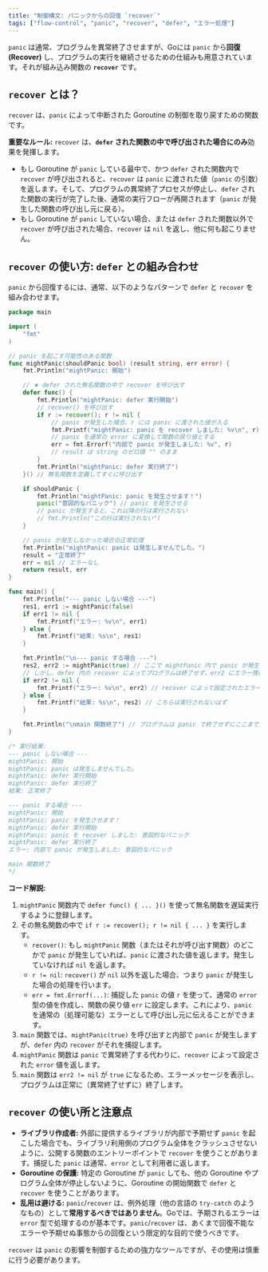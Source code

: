 ```yaml
---
title: "制御構文: パニックからの回復 `recover`"
tags: ["flow-control", "panic", "recover", "defer", "エラー処理"]
---
```


`panic` は通常、プログラムを異常終了させますが、Goには `panic` から**回復 (Recover)** し、プログラムの実行を継続させるための仕組みも用意されています。それが組み込み関数の **`recover`** です。

## `recover` とは？

`recover` は、`panic` によって中断された Goroutine の制御を取り戻すための関数です。

**重要なルール:** `recover` は、**`defer` された関数の中で呼び出された場合にのみ**効果を発揮します。

*   もし Goroutine が `panic` している最中で、かつ `defer` された関数内で `recover` が呼び出されると、`recover` は `panic` に渡された値（`panic` の引数）を返します。そして、プログラムの異常終了プロセスが停止し、`defer` された関数の実行が完了した後、通常の実行フローが再開されます（`panic` が発生した関数の呼び出し元に戻る）。
*   もし Goroutine が `panic` していない場合、または `defer` された関数以外で `recover` が呼び出された場合、`recover` は `nil` を返し、他に何も起こりません。

## `recover` の使い方: `defer` との組み合わせ

`panic` から回復するには、通常、以下のようなパターンで `defer` と `recover` を組み合わせます。

```go title="recover を使った panic からの回復"
package main

import (
	"fmt"
)

// panic を起こす可能性のある関数
func mightPanic(shouldPanic bool) (result string, err error) {
	fmt.Println("mightPanic: 開始")

	// ★ defer された無名関数の中で recover を呼び出す
	defer func() {
		fmt.Println("mightPanic: defer 実行開始")
		// recover() を呼び出す
		if r := recover(); r != nil {
			// panic が発生した場合、r には panic に渡された値が入る
			fmt.Printf("mightPanic: panic を recover しました: %v\n", r)
			// panic を通常の error に変換して関数の戻り値とする
			err = fmt.Errorf("内部で panic が発生しました: %v", r)
			// result は string のゼロ値 "" のまま
		}
		fmt.Println("mightPanic: defer 実行終了")
	}() // 無名関数を定義してすぐに呼び出す

	if shouldPanic {
		fmt.Println("mightPanic: panic を発生させます！")
		panic("意図的なパニック") // panic を発生させる
		// panic が発生すると、これ以降の行は実行されない
		// fmt.Println("この行は実行されない")
	}

	// panic が発生しなかった場合の正常処理
	fmt.Println("mightPanic: panic は発生しませんでした。")
	result = "正常終了"
	err = nil // エラーなし
	return result, err
}

func main() {
	fmt.Println("--- panic しない場合 ---")
	res1, err1 := mightPanic(false)
	if err1 != nil {
		fmt.Printf("エラー: %v\n", err1)
	} else {
		fmt.Printf("結果: %s\n", res1)
	}

	fmt.Println("\n--- panic する場合 ---")
	res2, err2 := mightPanic(true) // ここで mightPanic 内で panic が発生する
	// しかし、defer 内の recover によってプログラムは終了せず、err2 にエラー情報が入る
	if err2 != nil {
		fmt.Printf("エラー: %v\n", err2) // recover によって設定されたエラーが表示される
	} else {
		fmt.Printf("結果: %s\n", res2) // こちらは実行されないはず
	}

	fmt.Println("\nmain 関数終了") // プログラムは panic で終了せずにここまで到達する
}

/* 実行結果:
--- panic しない場合 ---
mightPanic: 開始
mightPanic: panic は発生しませんでした。
mightPanic: defer 実行開始
mightPanic: defer 実行終了
結果: 正常終了

--- panic する場合 ---
mightPanic: 開始
mightPanic: panic を発生させます！
mightPanic: defer 実行開始
mightPanic: panic を recover しました: 意図的なパニック
mightPanic: defer 実行終了
エラー: 内部で panic が発生しました: 意図的なパニック

main 関数終了
*/
```

**コード解説:**

1.  `mightPanic` 関数内で `defer func() { ... }()` を使って無名関数を遅延実行するように登録します。
2.  その無名関数の中で `if r := recover(); r != nil { ... }` を実行します。
    *   `recover()`: もし `mightPanic` 関数（またはそれが呼び出す関数）のどこかで `panic` が発生していれば、`panic` に渡された値を返します。発生していなければ `nil` を返します。
    *   `r != nil`: `recover()` が `nil` 以外を返した場合、つまり `panic` が発生した場合の処理を行います。
    *   `err = fmt.Errorf(...)`: 捕捉した `panic` の値 `r` を使って、通常の `error` 型の値を作成し、関数の戻り値 `err` に設定します。これにより、`panic` を通常の（処理可能な）エラーとして呼び出し元に伝えることができます。
3.  `main` 関数では、`mightPanic(true)` を呼び出すと内部で `panic` が発生しますが、`defer` 内の `recover` がそれを捕捉します。
4.  `mightPanic` 関数は `panic` で異常終了する代わりに、`recover` によって設定された `error` 値を返します。
5.  `main` 関数は `err2 != nil` が `true` になるため、エラーメッセージを表示し、プログラムは正常に（異常終了せずに）終了します。

## `recover` の使い所と注意点

*   **ライブラリ作成者:** 外部に提供するライブラリが内部で予期せず `panic` を起こした場合でも、ライブラリ利用側のプログラム全体をクラッシュさせないように、公開する関数のエントリーポイントで `recover` を使うことがあります。捕捉した `panic` は通常、`error` として利用者に返します。
*   **Goroutine の保護:** 特定の Goroutine が `panic` しても、他の Goroutine やプログラム全体が停止しないように、Goroutine の開始関数で `defer` と `recover` を使うことがあります。
*   **乱用は避ける:** `panic`/`recover` は、例外処理（他の言語の `try-catch` のようなもの）として**常用するべきではありません**。Goでは、予期されるエラーは `error` 型で処理するのが基本です。`panic`/`recover` は、あくまで回復不能なエラーや予期せぬ事態からの回復という限定的な目的で使うべきです。

`recover` は `panic` の影響を制御するための強力なツールですが、その使用は慎重に行う必要があります。